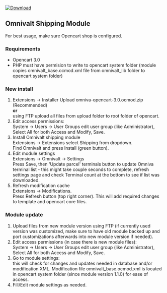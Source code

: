 [![Download](https://img.shields.io/badge/dynamic/json.svg?label=download&url=https://api.github.com/repos/mijora/omniva-opencart-3.0-ocmod/releases/latest&query=$.assets[:1].name&style=for-the-badge)](https://github.com/mijora/omniva-opencart-3.0-ocmod/releases/latest)

## Omnivalt Shipping Module

For best usage, make sure Opencart shop is configured.

### Requirements
- Opencart 3.0
- PHP must have permision to write to opencart system folder (module copies omnivalt_base.ocmod.xml file from omnivalt_lib folder to opencart system folder)

### New install
1. Extensions -> Installer Upload omniva-opencart-3.0.ocmod.zip (Recommended)<br/>
  **or**<br/>
  using FTP upload all files from upload folder to root folder of opencart.
2. Edit access permissions:<br/>
  System -> Users -> User Groups edit user group (like Administrator), Select All for both Access and Modify, Save.<br/>
3. Install Omnivalt shipping module<br/>
  Extensions -> Extensions select Shipping from dropdown.<br/>
  Find Omnivalt and press Install (green button).
4. Edit module settings<br/>
  Extensions -> Omnivalt -> Settings<br/>
  Press Save, then 'Update parcel' terminals button to update Omniva terminal list - this might take couple seconds to complete, refresh settings page and check Terminal count at the bottom to see if list was downloaded.
5. Refresh modification cache<br/>
  Extensions -> Modifications.<br/>
  Press Refresh button (top right corner). This will add required changes to template and opencart core files.

### Module update
1. Upload files from new module version using FTP (if currently used version was customized, make sure to have old module backed up and port customizations afterwards into new module version if needed).
2. Edit access permissions (in case there is new module files):<br/>
System -> Users -> User Groups edit user group (like Administrator), Select All for both Access and Modify, Save.
3. Go to module settings:<br/>
this will check for changes and updates needed in database and/or modification XML. Modification file omnivalt_base.ocmod.xml is located in opencart system folder (since module version 1.1.0) for ease of access.
4. Fill/Edit module settings as needed.
